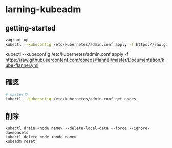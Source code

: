 # larning-kubeadm

## getting-started
```sh
vagrant up
kubectl --kubeconfig /etc/kubernetes/admin.conf apply -f https://raw.githubusercontent.com/romana/romana/master/containerize/specs/romana-kubeadm.yml
```
kubectl --kubeconfig /etc/kubernetes/admin.conf apply -f https://raw.githubusercontent.com/coreos/flannel/master/Documentation/kube-flannel.yml

## 確認
```sh
# masterで
kubectl --kubeconfig /etc/kubernetes/admin.conf get nodes
```

## 削除
```
kubectl drain <node name> --delete-local-data --force --ignore-daemonsets
kubectl delete node <node name>
kubeadm reset
```
